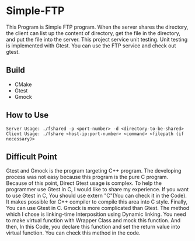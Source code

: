 # Simple-FTP
This Program is Simple FTP program. When the server shares the directory, the client can list up the content of directory, get the file in the directory, and put the file into the server. This project service unit testing. Unit testing is implemented with Gtest. You can use the FTP service and check out gtest. 

## Build
- CMake
- Gtest
- Gmock

## How to Use
```
Server Usage: ./fshared -p <port-number> -d <directory-to-be-shared>
Client Usage: ./fshare <host-ip:port-number> <command> <filepath (if necessary)>
```

## Difficult Point
Gtest and Gmock is the program targeting C++ program. The developing process was not easy because this program is the pure C program. Because of this point, Direct Gtest usage is complex. To help the programmer use Gtest in C, I would like to share my experience. If you want to use Gtest in C, You should use extern "C"(You can check it in the Code). It makes possible for C++ compiler to compile this area into C style. Finally, You can use Gtest in C.
Gmock is more complicated than Gtest. The method which I chose is linking-time Interposition using Dynamic linking. You need to make virtual function with Wrapper Class and mock this function. And then, In this Code, you declare this function and set the return value into virtual function. You can check this method in the code. 
